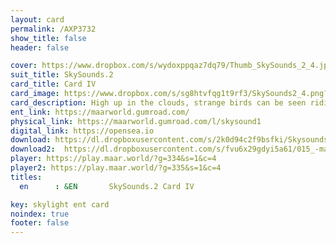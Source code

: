 ```yaml
---
layout: card
permalink: /AXP3732
show_title: false
header: false

cover: https://www.dropbox.com/s/wydoxppqaz7dq79/Thumb_SkySounds_2_4.jpg?raw=1
suit_title: SkySounds.2
card_title: Card IV
card_image: https://www.dropbox.com/s/sg8htvfqg1t9rf3/SkySounds2_4.png?raw=1
card_description: High up in the clouds, strange birds can be seen riding the wind in groups of six, a phenomenon known as flocking. These creatures possess an almost magical ability to navigate the skies in harmony, their synchronized movements creating a mesmerizing dance. The flocks of birds are an awe-inspiring sight, a reminder of the beauty and mystery of nature. The birds singing and descending to the ground is a ritual that happens every year. The inhabitants of this world look upon these birds with wonder and respect, for they represent the freedom and wildness of the natural world. They are a reminder that there is always something new to discover and that nature is full of surprises. Even though the inhabitants of this world have learned to predict and understand this ritual, they still see it with wonder and gratitude. 
ent_link: https://maarworld.gumroad.com/
physical_link: https://maarworld.gumroad.com/l/skysound1
digital_link: https://opensea.io
download: https://dl.dropboxusercontent.com/s/2k0d94c2f9bsfki/Skysounds-2-IV.wav?raw=1
download2:  https://dl.dropboxusercontent.com/s/fvu6x29gdyi5a61/015_-maar-sky-sounds.2-card_IV.wav?raw=1
player: https://play.maar.world/?g=334&s=1&c=4
player2: https://play.maar.world/?g=335&s=1&c=4
titles:
  en      : &EN       SkySounds.2 Card IV

key: skylight ent card 
noindex: true
footer: false
---
```

